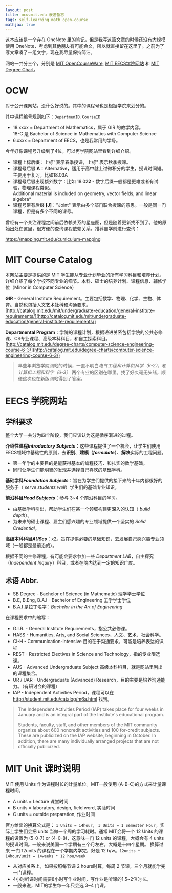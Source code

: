 ```yaml
---
layout: post
title: ocw.mit.edu 漫游备忘
tags: self-learning math open-course
mathjax: true
---
```


这本应该是一个存在 OneNote 里的笔记，但是我写这篇文章的时候还没有大规模使用 OneNote，考虑到其他朋友有可能会文，所以就直接留在这里了。之前为了写文章凑了一组文字，现在我尽量保持简洁。

网站一共分三个，分别是 [MIT OpenCourseWare], [MIT EECS学院网站] 和 [MIT Degree Chart]。

# OCW
对于公开课网站，没什么好说的。其中的课程号也是根据学院来划分的。

其中课程编号规则如下：`DepartmenID.CourseID`
* 18.xxxx = Department of Mathematics，属于 GIR 的教学内容。<br/>18-C 是 Bachelor of Science in Mathematics with Computer Science
*  6.xxxx = Department of EECS，也是我常用的学号。

今年好像课程号升级到了4位，可以再学院网站里看到详细介绍。

* 课程上标后缀：上标¹ 表示春季授课，上标² 表示秋季授课。
* 课程号后缀 **A**：Alternative，适用于高中就上过微积分的学生，授课时间短。主要用于复习。比如18.03A
* 课程号后缀出现额外数字：比如 18.02**2** - 数字后缀一般都是更难或者有试验，物理课程类似。<br/>Additional material is included on geometry, vector fields, and linear algebra*
* 课程号带有后缀 **[J]**："Joint" 表示由多个部门联合授课的意思。一般是同一门课程，但是有多个不同的课号。


曾经有一个关注课程之间前后依赖关系的星座图，但是随着更新找不到了。他的原始出处在这里，很方便的查询课程依赖关系。推荐自学前进行查询：

https://mapping.mit.edu/curriculum-mapping


# MIT Course Catalog
本网站主要是提供的是 MIT 学生能从专业计划毕业的所有学习科目和培养计划。详细介绍了每个学校不同专业的细节。本科、硕士的培养计划、课程信息、辅修学位（Minor in Computer Science）

**GIR** - General Institute Requirement。主要包括数学、物理、化学、生物、体育。当然也包括人文艺术社科和沟通要求。[http://catalog.mit.edu/mit/undergraduate-education/general-institute-requirements/](http://catalog.mit.edu/mit/undergraduate-education/general-institute-requirements/)

**Departmental Program**：学院的课程计划，根据递进关系包括学院的公共必修课、CS专业课程、高级本科科目，和自主探索科目。[http://catalog.mit.edu/degree-charts/computer-science-engineering-course-6-3/](http://catalog.mit.edu/degree-charts/computer-science-engineering-course-6-3/)

> 早些年浏览学院网站的时候，一直不明白*电气工程和计算机科学（6-2）*，和 *计算机工程和科学（6-3）* 两个专业的区别在哪里。找了好久毫无头绪，顺便这次也在新版网站得到了答案。

# EECS 学院网站

## 学科要求

整个大学一共分为四个阶段，我们应该认为这是循序渐进的过程。

**介绍性课程*Introductory Subjects***：这些课程提供了一个机会，让学生们使用EECS领域中基础性的原则，去**识别**、**建模（*formulate*）**、**解决**实际的工程问题。
* 第一年学的主要目的是能获得基本的编程技巧、和扎实的数学基础。
* 同时让学生们能明智的发现并选择自己喜欢的基础学科。

**基础学科*Foundation Subjects***：旨在为学生们提供的接下来的十年内都很好的服务于（ *serve students well*）学生们的基础专业知识。

**前沿科目*Head Subjects***：参与 3~4 个前沿科目的学习。
* 由基础学科引出，帮助学生们在某一个领域构建更深入的认知（ *build depth*）。
* 为未来的硕士课程、雇主们感兴趣的专业领域提供一个坚实的 *Solid Credential*。

**高级本科科目*AUSes***：x2。旨在提供必要的基础知识，去发展自己感兴趣专业领域（一般都是最前沿的）。

根据不同的主修课程，有可能会要求参加一些 *Department LAB*，自主探究（*Independent Inquiry*）科目，或者在院内达到一定的知识广度。

## 术语 Abbr.

* SB Degree - Bachelor of Science (in Mathematic) 理学学士学位
* B.E, B.Eng,  B.A.I - Bachelor of Engineering 工学学士学位
* B.A.I 是拉丁名字：*Bachelor in the Art of Engineering*

在课程要求中的缩写：
* G.I.R.   - General Institute Requirements，指公共必修课。
* HASS     - Humanities, Arts, and Social Sciences，人文、艺术、社会科学。
* CI-H     - Communication-Intensive 目的在于沟通要求，可能是培养表达的课程
* REST     - Restricted Electives in Science and Technology，指的专业限选课。
* AUS      - Advanced Undergraduate Subject 高级本科科目，就是网站里列出的课程集合。
* UR / UAR - Undergraduate (Advanced) Research，目的主要是培养沟通能力。（有研讨会的课程）
* IAP      - Independent Activities Period，课程可以在 http://student.mit.edu/catalog/m6a.html 找到。
> The Independent Activities Period (IAP) takes place for four weeks in January and is an integral part of the Institute's educational program. 
>
> Students, faculty, staff, and other members of the MIT community organize about 600 noncredit activities and 100 for-credit subjects. These are publicized on the IAP website, beginning in October. 
> In addition, there are many individually arranged projects that are not officially publicized.

# MIT Unit 课时说明

MIT 使用 Units 作为课程时长的计量单位。MIT一般使用 (A-B-C)的方式来计量课程时间。

* A units = Lecture 课堂时间 
* B units = laboratory, design,  field word, 实验时间
* C units = outside preparation, 作业时间

官方给出的换算公式是： `1 Units = 14hour`， `3 Units = 1 Semester Hour`。实际上学生们会把 units 当做一个周的学习耗时。通常 MIT会将一个 12 Units 的课程的设置为 (5-0-7) or (4-0-8)，这意味一门 12 units 的课程，大概会有 4 units 的授课时间。一般来说美国一个学期有三个月左右，大概是十四个星期。 换算过来 一门 12units 的课程在一个学期内学完，好是 12 h/w。`12units * 14hour/unit = 14weeks * 12 hou/week`

* 从对应关系上，如果按照每节课 2 hours时算，每周 2 节课，三个月就能学完一门课程。
* 4小时听课时间需要8小时写作业时间，写作业是听课的1.5~2倍时长。
* 一般来说，MIT的学生每一年只会选 3~4 门课。



[MIT OpenCourseWare]: https://ocw.mit.edu
[MIT EECS学院网站]: https://www.eecs.mit.edu/
[MIT Degree Chart]: https://catalog.mit.edu/degree-charts/


